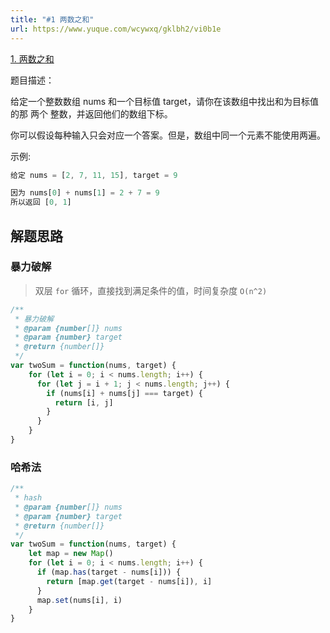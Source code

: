 ```yaml
---
title: "#1 两数之和"
url: https://www.yuque.com/wcywxq/gklbh2/vi0b1e
---
```


[1. 两数之和](https://leetcode.cn/problems/two-sum)

题目描述：

给定一个整数数组 nums 和一个目标值 target，请你在该数组中找出和为目标值的那 两个 整数，并返回他们的数组下标。

你可以假设每种输入只会对应一个答案。但是，数组中同一个元素不能使用两遍。

示例:

```javascript
给定 nums = [2, 7, 11, 15], target = 9

因为 nums[0] + nums[1] = 2 + 7 = 9
所以返回 [0, 1]
```

<a name="0c223e18"></a>

## 解题思路

<a name="wrfca"></a>

### 暴力破解

> 双层 `for` 循环，直接找到满足条件的值，时间复杂度 `O(n^2)`

```javascript
/**
 * 暴力破解
 * @param {number[]} nums
 * @param {number} target
 * @return {number[]}
 */
var twoSum = function(nums, target) {
    for (let i = 0; i < nums.length; i++) {
      for (let j = i + 1; j < nums.length; j++) {
        if (nums[i] + nums[j] === target) {
          return [i, j]
        }
      }
    }
}
```

<a name="jzHkc"></a>

### 哈希法

```javascript
/**
 * hash
 * @param {number[]} nums
 * @param {number} target
 * @return {number[]}
 */
var twoSum = function(nums, target) {
    let map = new Map()
    for (let i = 0; i < nums.length; i++) {
      if (map.has(target - nums[i])) {
        return [map.get(target - nums[i]), i]
      }
      map.set(nums[i], i)
    }
}
```
